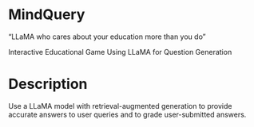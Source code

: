 # MindQuery
“LLaMA who cares about your education more than you do”

Interactive Educational Game Using LLaMA for Question Generation

# Description
Use a LLaMA model with retrieval-augmented generation to provide accurate answers to user queries and to grade user-submitted answers.
